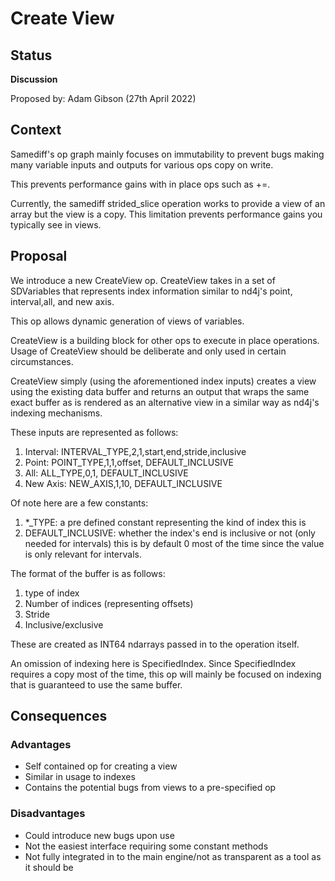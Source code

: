 # Create View

## Status
**Discussion**

Proposed by: Adam Gibson (27th April 2022)


## Context

Samediff's op graph mainly focuses on immutability to prevent bugs
making many variable inputs and outputs for various ops copy on write.

This prevents performance gains with in place ops such as +=.

Currently, the samediff strided_slice operation works to provide a view of an array
but the view is a copy. This limitation prevents performance 
gains you typically see in views.


## Proposal
 
We introduce a new CreateView op. CreateView takes in a
 set of SDVariables that represents index information
similar to nd4j's point, interval,all, and new axis.

This op allows dynamic generation of views of variables.

CreateView is a building block for other ops to 
execute in place operations. Usage of CreateView
should be deliberate and only used in certain circumstances.

CreateView simply (using the aforementioned index inputs)
creates a view using the existing data buffer and returns
an output that wraps the same exact buffer as is rendered
as an alternative view in a similar way as nd4j's indexing mechanisms.



These inputs are represented as follows:

1. Interval: INTERVAL_TYPE,2,1,start,end,stride,inclusive
2. Point: POINT_TYPE,1,1,offset, DEFAULT_INCLUSIVE
3. All: ALL_TYPE,0,1, DEFAULT_INCLUSIVE
4. New Axis: NEW_AXIS,1,10, DEFAULT_INCLUSIVE


Of note here are a few constants:
1. *_TYPE: a pre defined constant representing the kind of index this is
2. DEFAULT_INCLUSIVE: whether the index's end is inclusive or not (only needed for intervals)
this is by default 0 most of the time since the value is only relevant for intervals.

The format of the buffer is as follows:
1. type of index
2. Number of indices (representing offsets)
3. Stride
4. Inclusive/exclusive

These are created as INT64 ndarrays passed in to the
operation itself.


An omission of indexing here is SpecifiedIndex.
Since SpecifiedIndex requires a copy most of the time, this op will
mainly be focused on indexing that is guaranteed to use the same buffer.


## Consequences

### Advantages

* Self contained op for creating a view
* Similar in usage to indexes
* Contains the potential bugs from views to a pre-specified op


### Disadvantages
* Could introduce new bugs upon use
* Not the easiest interface requiring some constant methods
* Not fully integrated in to the main engine/not as transparent as a tool as it should be